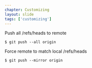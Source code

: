 ```yaml
---
chapter: Customizing
layout: slide
tags: ['customizing']
---
```


Push all /refs/heads to remote

	$ git push --all origin
	
Force remote to match local /refs/heads

	$ git push --mirror origin
